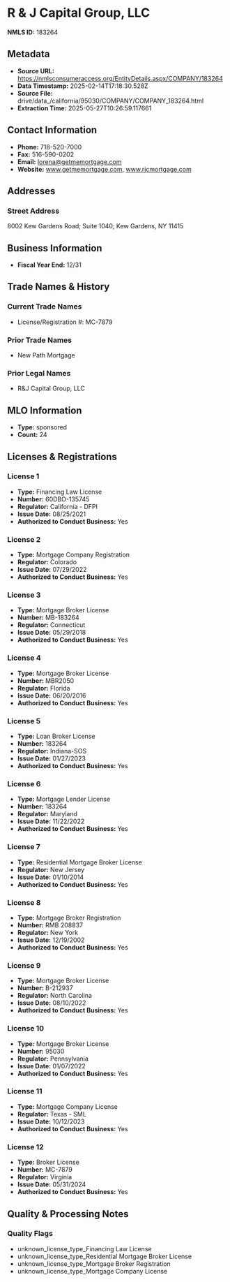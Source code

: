 # R & J Capital Group, LLC

**NMLS ID:** 183264

## Metadata
- **Source URL:** https://nmlsconsumeraccess.org/EntityDetails.aspx/COMPANY/183264
- **Data Timestamp:** 2025-02-14T17:18:30.528Z
- **Source File:** drive/data_/california/95030/COMPANY/COMPANY_183264.html
- **Extraction Time:** 2025-05-27T10:26:59.117661

## Contact Information
- **Phone:** 718-520-7000
- **Fax:** 516-590-0202
- **Email:** lorena@getmemortgage.com
- **Website:** www.getmemortgage.com, www.rjcmortgage.com

## Addresses
### Street Address
8002 Kew Gardens Road; Suite 1040; Kew Gardens, NY 11415

## Business Information
- **Fiscal Year End:** 12/31

## Trade Names & History
### Current Trade Names
- License/Registration #: MC-7879

### Prior Trade Names
- New Path Mortgage

### Prior Legal Names
- R&J Capital Group, LLC

## MLO Information
- **Type:** sponsored
- **Count:** 24

## Licenses & Registrations

### License 1
- **Type:** Financing Law License
- **Number:** 60DBO-135745
- **Regulator:** California - DFPI
- **Issue Date:** 08/25/2021
- **Authorized to Conduct Business:** Yes

### License 2
- **Type:** Mortgage Company Registration
- **Regulator:** Colorado
- **Issue Date:** 07/29/2022
- **Authorized to Conduct Business:** Yes

### License 3
- **Type:** Mortgage Broker License
- **Number:** MB-183264
- **Regulator:** Connecticut
- **Issue Date:** 05/29/2018
- **Authorized to Conduct Business:** Yes

### License 4
- **Type:** Mortgage Broker License
- **Number:** MBR2050
- **Regulator:** Florida
- **Issue Date:** 06/20/2016
- **Authorized to Conduct Business:** Yes

### License 5
- **Type:** Loan Broker License
- **Number:** 183264
- **Regulator:** Indiana-SOS
- **Issue Date:** 01/27/2023
- **Authorized to Conduct Business:** Yes

### License 6
- **Type:** Mortgage Lender License
- **Number:** 183264
- **Regulator:** Maryland
- **Issue Date:** 11/22/2022
- **Authorized to Conduct Business:** Yes

### License 7
- **Type:** Residential Mortgage Broker License
- **Regulator:** New Jersey
- **Issue Date:** 01/10/2014
- **Authorized to Conduct Business:** Yes

### License 8
- **Type:** Mortgage Broker Registration
- **Number:** RMB 208837
- **Regulator:** New York
- **Issue Date:** 12/19/2002
- **Authorized to Conduct Business:** Yes

### License 9
- **Type:** Mortgage Broker License
- **Number:** B-212937
- **Regulator:** North Carolina
- **Issue Date:** 08/10/2022
- **Authorized to Conduct Business:** Yes

### License 10
- **Type:** Mortgage Broker License
- **Number:** 95030
- **Regulator:** Pennsylvania
- **Issue Date:** 01/07/2022
- **Authorized to Conduct Business:** Yes

### License 11
- **Type:** Mortgage Company License
- **Regulator:** Texas - SML
- **Issue Date:** 10/12/2023
- **Authorized to Conduct Business:** Yes

### License 12
- **Type:** Broker License
- **Number:** MC-7879
- **Regulator:** Virginia
- **Issue Date:** 05/31/2024
- **Authorized to Conduct Business:** Yes

## Quality & Processing Notes
### Quality Flags
- unknown_license_type_Financing Law License
- unknown_license_type_Residential Mortgage Broker License
- unknown_license_type_Mortgage Broker Registration
- unknown_license_type_Mortgage Company License
